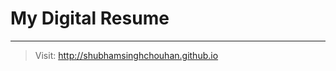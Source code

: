 
# My Digital Resume


------------------------------------------------------------

> Visit: <http://shubhamsinghchouhan.github.io>
 

